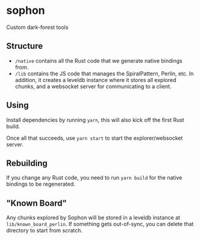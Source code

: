 # sophon
Custom dark-forest tools

## Structure

* `/native` contains all the Rust code that we generate native bindings from.
* `/lib` contains the JS code that manages the SpiralPattern, Perlin, etc. In addition, it creates a leveldb instance where it stores all explored chunks, and a websocket server for communicating to a client.

## Using

Install dependencies by running `yarn`, this will also kick off the first Rust build.

Once all that succeeds, use `yarn start` to start the explorer/websocket server.

## Rebuilding

If you change any Rust code, you need to run `yarn build` for the native bindings to be regenerated.

## "Known Board"

Any chunks explored by Sophon will be stored in a leveldb instance at `lib/known_board_perlin`. If something gets out-of-sync, you can delete that directory to start from scratch.

